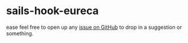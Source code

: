 # sails-hook-eureca

ease feel free to open up any [issue on GitHub](https://github.com/trkbrkr2000/sails-hook-eureca/issues) to drop in a suggestion or something.